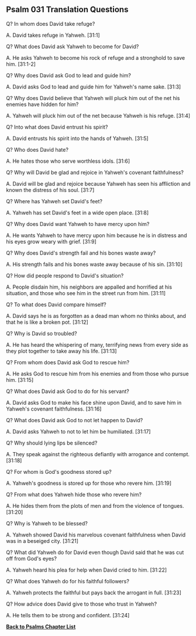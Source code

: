 ## Psalm 031 Translation Questions ##

Q? In whom does David take refuge?

A. David takes refuge in Yahweh. [31:1]

Q? What does David ask Yahweh to become for David?

A. He asks Yahweh to become his rock of refuge and a stronghold to save him. [31:1-2]

Q? Why does David ask God to lead and guide him?

A. David asks God to lead and guide him for Yahweh's name sake. [31:3]

Q? Why does David believe that Yahweh will pluck him out of the net his enemies have hidden for him?

A. Yahweh will pluck him out of the net because Yahweh is his refuge. [31:4]

Q? Into what does David entrust his spirit?

A. David entrusts his spirit into the hands of Yahweh. [31:5]

Q? Who does David hate?

A. He hates those who serve worthless idols. [31:6]

Q? Why will David be glad and rejoice in Yahweh's covenant faithfulness?

A. David will be glad and rejoice because Yahweh has seen his affliction and known the distress of his soul. [31:7]

Q? Where has Yahweh set David's feet?

A. Yahweh has set David's feet in a wide open place. [31:8]

Q? Why does David want Yahweh to have mercy upon him?

A. He wants Yahweh to have mercy upon him because he is in distress and his eyes grow weary with grief. [31:9]

Q? Why does David's strength fail and his bones waste away?

A. His strength fails and his bones waste away because of his sin. [31:10]

Q? How did people respond to David's situation?

A. People disdain him, his neighbors are appalled and horrified at his situation, and those who see him in the street run from him. [31:11]

Q? To what does David compare himself?

A. David says he is as forgotten as a dead man whom no thinks about, and that he is like a broken pot. [31:12]

Q? Why is David so troubled?

A. He has heard the whispering of many, terrifying news from every side as they plot together to take away his life. [31:13]

Q? From whom does David ask God to rescue him?

A. He asks God to rescue him from his enemies and from those who pursue him. [31:15]

Q? What does David ask God to do for his servant?

A. David asks God to make his face shine upon David, and to save him in Yahweh's covenant faithfulness. [31:16]

Q? What does David ask God to not let happen to David?

A. David asks Yahweh to not to let him be humiliated. [31:17]

Q? Why should lying lips be silenced?

A. They speak against the righteous defiantly with arrogance and contempt. [31:18]

Q? For whom is God's goodness stored up?

A. Yahweh's goodness is stored up for those who revere him. [31:19]

Q? From what does Yahweh hide those who revere him?

A. He hides them from the plots of men and from the violence of tongues. [31:20]

Q? Why is Yahweh to be blessed?

A. Yahweh showed David his marvelous covenant faithfulness when David was in a beseiged city. [31:21]

Q? What did Yahweh do for David even though David said that he was cut off from God's eyes?

A. Yahweh heard his plea for help when David cried to him. [31:22]

Q? What does Yahweh do for his faithful followers?

A. Yahweh protects the faithful but pays back the arrogant in full. [31:23]

Q? How advice does David give to those who trust in Yahweh?

A. He tells them to be strong and confident. [31:24]

__[Back to Psalms Chapter List](./)__

